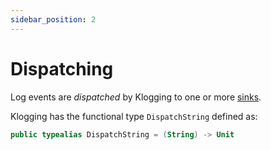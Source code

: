 ```yaml
---
sidebar_position: 2
---
```


# Dispatching

Log events are _dispatched_ by Klogging to one or more [sinks](sinks).

Klogging has the functional type `DispatchString` defined as:

```kotlin
public typealias DispatchString = (String) -> Unit
```
